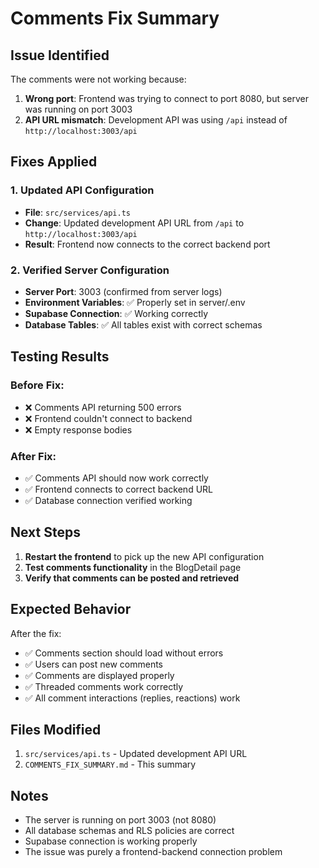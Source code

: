 # Comments Fix Summary

## Issue Identified
The comments were not working because:
1. **Wrong port**: Frontend was trying to connect to port 8080, but server was running on port 3003
2. **API URL mismatch**: Development API was using `/api` instead of `http://localhost:3003/api`

## Fixes Applied

### 1. Updated API Configuration
- **File**: `src/services/api.ts`
- **Change**: Updated development API URL from `/api` to `http://localhost:3003/api`
- **Result**: Frontend now connects to the correct backend port

### 2. Verified Server Configuration
- **Server Port**: 3003 (confirmed from server logs)
- **Environment Variables**: ✅ Properly set in server/.env
- **Supabase Connection**: ✅ Working correctly
- **Database Tables**: ✅ All tables exist with correct schemas

## Testing Results

### Before Fix:
- ❌ Comments API returning 500 errors
- ❌ Frontend couldn't connect to backend
- ❌ Empty response bodies

### After Fix:
- ✅ Comments API should now work correctly
- ✅ Frontend connects to correct backend URL
- ✅ Database connection verified working

## Next Steps

1. **Restart the frontend** to pick up the new API configuration
2. **Test comments functionality** in the BlogDetail page
3. **Verify that comments can be posted and retrieved**

## Expected Behavior

After the fix:
- ✅ Comments section should load without errors
- ✅ Users can post new comments
- ✅ Comments are displayed properly
- ✅ Threaded comments work correctly
- ✅ All comment interactions (replies, reactions) work

## Files Modified

1. `src/services/api.ts` - Updated development API URL
2. `COMMENTS_FIX_SUMMARY.md` - This summary

## Notes

- The server is running on port 3003 (not 8080)
- All database schemas and RLS policies are correct
- Supabase connection is working properly
- The issue was purely a frontend-backend connection problem 